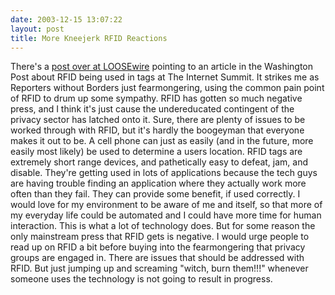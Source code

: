 ```yaml
---
date: 2003-12-15 13:07:22
layout: post
title: More Kneejerk RFID Reactions
---
```


There's a [post over at LOOSEwire](http://loosewire.typepad.com/blog/2003/12/rfid_secretly_t.html) pointing to an article in the Washington Post about RFID being used in tags at The Internet Summit. It strikes me as Reporters without Borders just fearmongering, using the common pain point of RFID to drum up some sympathy. RFID has gotten so much negative press, and I think it's just cause the undereducated contingent of the privacy sector has latched onto it. Sure, there are plenty of issues to be worked through with RFID, but it's hardly the boogeyman that everyone makes it out to be. A cell phone can just as easily (and in the future, more easily most likely) be used to determine a users location. RFID tags are extremely short range devices, and pathetically easy to defeat, jam, and disable. They're getting used in lots of applications because the tech guys are having trouble finding an application where they actually work more often than they fail. They can provide some benefit, if used correctly. I would love for my environment to be aware of me and itself, so that more of my everyday life could be automated and I could have more time for human interaction. This is what a lot of technology does. But for some reason the only mainstream press that RFID gets is negative. I would urge people to read up on RFID a bit before buying into the fearmongering that privacy groups are engaged in. There are issues that should be addressed with RFID. But just jumping up and screaming "witch, burn them!!!" whenever someone uses the technology is not going to result in progress.
